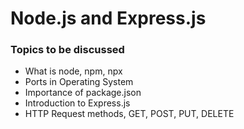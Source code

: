# Node.js and Express.js
### Topics to be discussed
- What is node, npm, npx 
- Ports in Operating System
- Importance of package.json
- Introduction to Express.js
- HTTP Request methods, GET, POST, PUT, DELETE